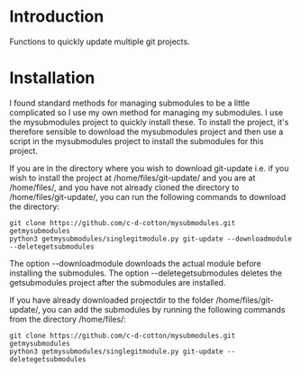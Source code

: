 # Introduction
Functions to quickly update multiple git projects.

# Installation
<!---INSTALLATION_STANDARD_START.-->
I found standard methods for managing submodules to be a little complicated so I use my own method for managing my submodules. I use the mysubmodules project to quickly install these. To install the project, it's therefore sensible to download the mysubmodules project and then use a script in the mysubmodules project to install the submodules for this project.

If you are in the directory where you wish to download git-update i.e. if you wish to install the project at /home/files/git-update/ and you are at /home/files/, and you have not already cloned the directory to /home/files/git-update/, you can run the following commands to download the directory:

```
git clone https://github.com/c-d-cotton/mysubmodules.git getmysubmodules
python3 getmysubmodules/singlegitmodule.py git-update --downloadmodule --deletegetsubmodules
```

The option --downloadmodule downloads the actual module before installing the submodules. The option --deletegetsubmodules deletes the getsubmodules project after the submodules are installed.

If you have already downloaded projectdir to the folder /home/files/git-update/, you can add the submodules by running the following commands from the directory /home/files/:
```
git clone https://github.com/c-d-cotton/mysubmodules.git getmysubmodules
python3 getmysubmodules/singlegitmodule.py git-update --deletegetsubmodules
```
<!---INSTALLATION_STANDARD_END.-->


